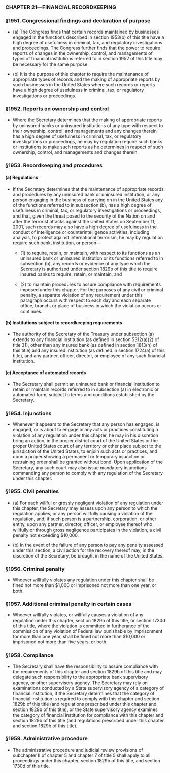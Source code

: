 ### **CHAPTER 21—FINANCIAL RECORDKEEPING**

### §1951. Congressional findings and declaration of purpose
* (a) The Congress finds that certain records maintained by businesses engaged in the functions described in section 1953(b) of this title have a high degree of usefulness in criminal, tax, and regulatory investigations and proceedings. The Congress further finds that the power to require reports of changes in the ownership, control, and managements of types of financial institutions referred to in section 1952 of this title may be necessary for the same purpose.

* (b) It is the purpose of this chapter to require the maintenance of appropriate types of records and the making of appropriate reports by such businesses in the United States where such records or reports have a high degree of usefulness in criminal, tax, or regulatory investigations or proceedings.

### §1952. Reports on ownership and control
* Where the Secretary determines that the making of appropriate reports by uninsured banks or uninsured institutions of any type with respect to their ownership, control, and managements and any changes therein has a high degree of usefulness in criminal, tax, or regulatory investigations or proceedings, he may by regulation require such banks or institutions to make such reports as he determines in respect of such ownership, control, and managements and changes therein.

### §1953. Recordkeeping and procedures
#### (a) Regulations
* If the Secretary determines that the maintenance of appropriate records and procedures by any uninsured bank or uninsured institution, or any person engaging in the business of carrying on in the United States any of the functions referred to in subsection (b), has a high degree of usefulness in criminal, tax, or regulatory investigations or proceedings, and that, given the threat posed to the security of the Nation on and after the terrorist attacks against the United States on September 11, 2001, such records may also have a high degree of usefulness in the conduct of intelligence or counterintelligence activities, including analysis, to protect against international terrorism, he may by regulation require such bank, institution, or person—

  * (1) to require, retain, or maintain, with respect to its functions as an uninsured bank or uninsured institution or its functions referred to in subsection (b), any records or evidence of any type which the Secretary is authorized under section 1829b of this title to require insured banks to require, retain, or maintain; and

  * (2) to maintain procedures to assure compliance with requirements imposed under this chapter. For the purposes of any civil or criminal penalty, a separate violation of any requirement under this paragraph occurs with respect to each day and each separate office, branch, or place of business in which the violation occurs or continues.

#### (b) Institutions subject to recordkeeping requirements
* The authority of the Secretary of the Treasury under subsection (a) extends to any financial institution (as defined in section 5312(a)(2) of title 31), other than any insured bank (as defined in section 1813(h) of this title) and any insured institution (as defined in section 1724(a) of this title), and any partner, officer, director, or employee of any such financial institution.

#### (c) Acceptance of automated records
* The Secretary shall permit an uninsured bank or financial institution to retain or maintain records referred to in subsection (a) in electronic or automated form, subject to terms and conditions established by the Secretary.

### §1954. Injunctions
* Whenever it appears to the Secretary that any person has engaged, is engaged, or is about to engage in any acts or practices constituting a violation of any regulation under this chapter, he may in his discretion bring an action, in the proper district court of the United States or the proper United States court of any territory or other place subject to the jurisdiction of the United States, to enjoin such acts or practices, and upon a proper showing a permanent or temporary injunction or restraining order shall be granted without bond. Upon application of the Secretary, any such court may also issue mandatory injunctions commanding any person to comply with any regulation of the Secretary under this chapter.

### §1955. Civil penalties
* (a) For each willful or grossly negligent violation of any regulation under this chapter, the Secretary may assess upon any person to which the regulation applies, or any person willfully causing a violation of the regulation, and, if such person is a partnership, corporation, or other entity, upon any partner, director, officer, or employee thereof who willfully or through gross negligence participates in the violation, a civil penalty not exceeding $10,000.

* (b) In the event of the failure of any person to pay any penalty assessed under this section, a civil action for the recovery thereof may, in the discretion of the Secretary, be brought in the name of the United States.

### §1956. Criminal penalty
* Whoever willfully violates any regulation under this chapter shall be fined not more than $1,000 or imprisoned not more than one year, or both.

### §1957. Additional criminal penalty in certain cases
* Whoever willfully violates, or willfully causes a violation of any regulation under this chapter, section 1829b of this title, or section 1730d of this title, where the violation is committed in furtherance of the commission of any violation of Federal law punishable by imprisonment for more than one year, shall be fined not more than $10,000 or imprisoned not more than five years, or both.

### §1958. Compliance
* The Secretary shall have the responsibility to assure compliance with the requirements of this chapter and section 1829b of this title and may delegate such responsibility to the appropriate bank supervisory agency, or other supervisory agency. The Secretary may rely on examinations conducted by a State supervisory agency of a category of financial institution, if the Secretary determines that the category of financial institution is required to comply with this chapter and section 1829b of this title (and regulations prescribed under this chapter and section 1829b of this title), or the State supervisory agency examines the category of financial institution for compliance with this chapter and section 1829b of this title (and regulations prescribed under this chapter and section 1829b of this title).

### §1959. Administrative procedure
* The administrative procedure and judicial review provisions of subchapter II of chapter 5 and chapter 7 of title 5 shall apply to all proceedings under this chapter, section 1829b of this title, and section 1730d of this title.